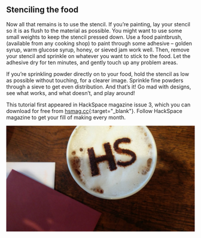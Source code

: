 ## Stenciling the food

Now all that remains is to use the stencil. If you’re painting, lay your stencil so it is as flush to the material as possible. You might want to use some small weights to keep the stencil pressed down. Use a food paintbrush, (available from any cooking shop) to paint through some adhesive – golden syrup, warm glucose syrup, honey, or sieved jam work well. Then, remove your stencil and sprinkle on whatever you want to stick to the food. Let the adhesive dry for ten minutes, and gently touch up any problem areas. 

If you’re sprinkling powder directly on to your food, hold the stencil as low as possible without touching, for a clearer image. Sprinkle fine powders through a sieve to get even distribution. And that’s it! Go mad with designs, see what works, and what doesn’t, and play around!

This tutorial first appeared in HackSpace magazine issue 3, which you can download for free from [hsmag.cc](https://hsmag.cc){:target="_blank"}. Follow HackSpace magazine to get your fill of making every month.

![Once you've finished, sit back and enjoy the fruits of your labours](images/coffee.jpg)

